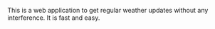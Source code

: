 This is a web application to get regular weather updates without any interference. It is fast and easy.
